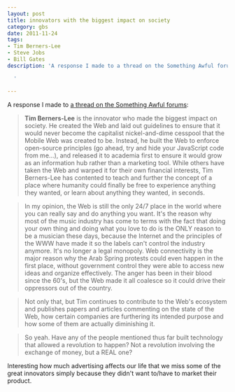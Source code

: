 ```yaml
---
layout: post
title: innovators with the biggest impact on society
category: gbs
date: 2011-11-24
tags:
- Tim Berners-Lee
- Steve Jobs
- Bill Gates
description: 'A response I made to a thread on the Something Awful forums:

  '

---
```




A response I made to [a thread on the Something Awful forums][1]:

> **Tim Berners-Lee** is the innovator who made the biggest impact on society. He created the Web and laid out guidelines to ensure that it would never become the 
> capitalist nickel-and-dime cesspool that the Mobile Web was created to be. Instead, he built the Web to enforce open-source principles (go ahead, try and hide your 
> JavaScript code from me...), and released it to academia first to ensure it would grow as an information hub rather than a marketing tool. While others have taken the 
> Web and warped it for their own financial interests, Tim Berners-Lee has contented to teach and further the concept of a place where humanity could finally be free to 
> experience anything they wanted, or learn about anything they wanted, in seconds.

> In my opinion, the Web is still the only 24/7 place in the world where you can really say and do anything you want. It's the reason why most of the music industry has 
> come to terms with the fact that doing your own thing and doing what you love to do is the ONLY reason to be a musician these days, because the Internet and the 
> principles of the WWW have made it so the labels can't control the industry anymore. It's no longer a legal monopoly. Web connectivity is the major reason why the Arab 
> Spring protests could even happen in the first place, without government control they were able to access new ideas and organize effectively. The anger has been in 
> their blood since the 60's, but the Web made it all coalesce so it could drive their oppressors out of the country.

> Not only that, but Tim continues to contribute to the Web's ecosystem and publishes papers and articles commenting on the state of the Web, how certain companies are 
> furthering its intended purpose and how some of them are actually diminishing it.

> So yeah. Have any of the people mentioned thus far built technology that allowed a revolution to happen? Not a revolution involving the exchange of money, but a REAL one?

Interesting how much advertising affects our life that we miss some of the great innovators simply because they didn't want to/have to market their product.

[1]: http://forums.somethingawful.com